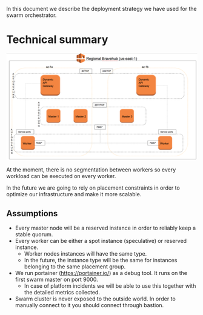 In this document we describe the deployment strategy we have used for the swarm orchestrator.

# Technical summary

![High level overview](../images/deployment/deployment-topology.png)

At the moment, there is no segmentation between workers so every workload can be executed on every worker.

In the future we are going to rely on placement constraints in order to optimize our infrastructure and make it more scalable.

## Assumptions

* Every master node will be a reserved instance in order to reliably keep a stable quorum.
* Every worker can be either a spot instance (speculative) or reserved instance.
    - Worker nodes instances will have the same type.
    - In the future, the instance type will be the same for instances belonging to the same placement group.
* We run portainer (https://portainer.io/) as a debug tool. It runs on the first swarm master on port 9000.
    - In case of platform incidents we will be able to use this together with the detailed metrics collected.
* Swarm cluster is never exposed to the outside world. In order to manually connect to it you should connect through bastion.
